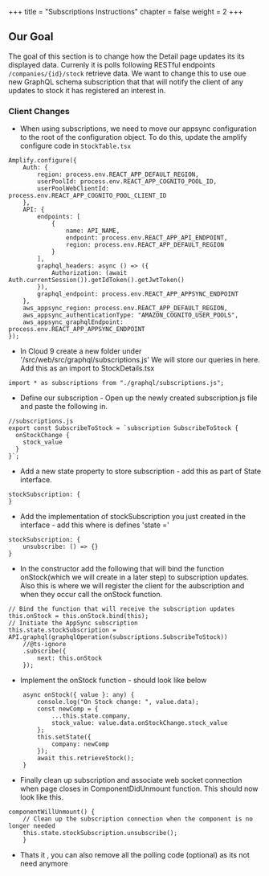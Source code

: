 +++
title = "Subscriptions Instructions"
chapter = false
weight = 2
+++

## Our Goal

The goal of this section is to change how the Detail page updates its its displayed data. Currenly it is polls following RESTful endpoints `/companies/{id}/stock` retrieve data. We want to change this to use oue new GraphQL schema subscription that that will notify the client of any updates to stock it has registered an interest in.

### Client Changes

-   When using subscriptions, we need to move our appsync configuration to the root of the configuration object.  To do this, update the amplify configure code in `StockTable.tsx`

```tsx
Amplify.configure({
    Auth: {
        region: process.env.REACT_APP_DEFAULT_REGION,
        userPoolId: process.env.REACT_APP_COGNITO_POOL_ID,
        userPoolWebClientId: process.env.REACT_APP_COGNITO_POOL_CLIENT_ID
    },
    API: {
        endpoints: [
            {
                name: API_NAME,
                endpoint: process.env.REACT_APP_API_ENDPOINT,
                region: process.env.REACT_APP_DEFAULT_REGION
            }
        ],
        graphql_headers: async () => ({
            Authorization: (await Auth.currentSession()).getIdToken().getJwtToken()
        }),
        graphql_endpoint: process.env.REACT_APP_APPSYNC_ENDPOINT
    },
    aws_appsync_region: process.env.REACT_APP_DEFAULT_REGION,
    aws_appsync_authenticationType: "AMAZON_COGNITO_USER_POOLS",
    aws_appsync_graphqlEndpoint: process.env.REACT_APP_APPSYNC_ENDPOINT
});
```

-   In Cloud 9 create a new folder under '/src/web/src/graphql/subscriptions.js' We will store our queries in here. Add this as an import to StockDetails.tsx

```tsx
import * as subscriptions from "./graphql/subscriptions.js";
```

-   Define our subscription - Open up the newly created subscription.js file and paste the following in.

```tsx
//subscriptions.js
export const SubscribeToStock = `subscription SubscribeToStock {
  onStockChange {
    stock_value
  }
}`;
```

-   Add a new state property to store subscription - add this as part of State interface.

```tsx
stockSubscription: {
}
```

-   Add the implementation of stockSubscription you just created in the interface - add this where is defines 'state ='

```tsx
stockSubscription: {
    unsubscribe: () => {}
}
```

-   In the constructor add the following that will bind the function onStock(which we will create in a later step) to subscription updates.
    Also this is where we will register the client for the aubscription and when they occur call the onStock function.

```tsx
// Bind the function that will receive the subscription updates
this.onStock = this.onStock.bind(this);
// Initiate the AppSync subscription
this.state.stockSubscription = API.graphql(graphqlOperation(subscriptions.SubscribeToStock))
    //@ts-ignore
    .subscribe({
        next: this.onStock
    });
```

-   Implement the onStock function - should look like below

```tsx
    async onStock({ value }: any) {
        console.log("On Stock change: ", value.data);
        const newComp = {
            ...this.state.company,
            stock_value: value.data.onStockChange.stock_value
        };
        this.setState({
            company: newComp
        });
        await this.retrieveStock();
    }
```

-   Finally clean up subscription and associate web socket connection when page closes in ComponentDidUnmount function. This should now look like this.

```tsx
componentWillUnmount() {
    // Clean up the subscription connection when the component is no longer needed
    this.state.stockSubscription.unsubscribe();
    }
```

-   Thats it , you can also remove all the polling code (optional) as its not need anymore
